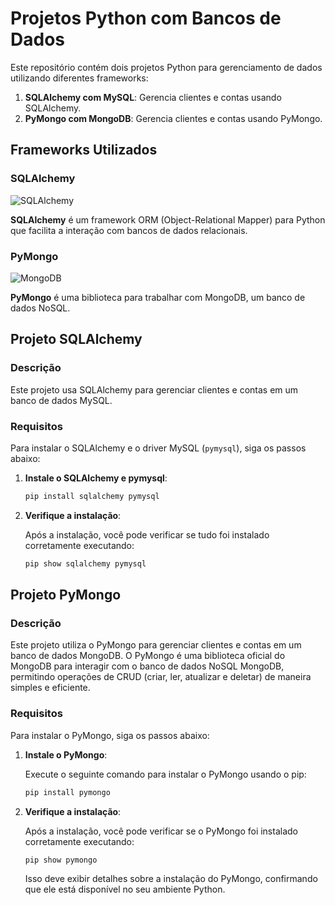 # Projetos Python com Bancos de Dados

Este repositório contém dois projetos Python para gerenciamento de dados utilizando diferentes frameworks:

1. **SQLAlchemy com MySQL**: Gerencia clientes e contas usando SQLAlchemy.
2. **PyMongo com MongoDB**: Gerencia clientes e contas usando PyMongo.

## Frameworks Utilizados

### SQLAlchemy

![SQLAlchemy](https://www.sqlalchemy.org/img/sqla_logo.png)

**SQLAlchemy** é um framework ORM (Object-Relational Mapper) para Python que facilita a interação com bancos de dados relacionais.

### PyMongo

![MongoDB](https://www.mongodb.com/assets/images/global/brand-assets/mongodb-mongodb.png)

**PyMongo** é uma biblioteca para trabalhar com MongoDB, um banco de dados NoSQL.

## Projeto SQLAlchemy

### Descrição

Este projeto usa SQLAlchemy para gerenciar clientes e contas em um banco de dados MySQL.

### Requisitos

Para instalar o SQLAlchemy e o driver MySQL (`pymysql`), siga os passos abaixo:

1. **Instale o SQLAlchemy e pymysql**:

    ```bash
    pip install sqlalchemy pymysql
    ```

2. **Verifique a instalação**:

    Após a instalação, você pode verificar se tudo foi instalado corretamente executando:

    ```bash
    pip show sqlalchemy pymysql
    ```


## Projeto PyMongo

### Descrição

Este projeto utiliza o PyMongo para gerenciar clientes e contas em um banco de dados MongoDB. O PyMongo é uma biblioteca oficial do MongoDB para interagir com o banco de dados NoSQL MongoDB, permitindo operações de CRUD (criar, ler, atualizar e deletar) de maneira simples e eficiente.

### Requisitos

Para instalar o PyMongo, siga os passos abaixo:

1. **Instale o PyMongo**:

    Execute o seguinte comando para instalar o PyMongo usando o pip:

    ```bash
    pip install pymongo
    ```

2. **Verifique a instalação**:

    Após a instalação, você pode verificar se o PyMongo foi instalado corretamente executando:

    ```bash
    pip show pymongo
    ```

    Isso deve exibir detalhes sobre a instalação do PyMongo, confirmando que ele está disponível no seu ambiente Python.


